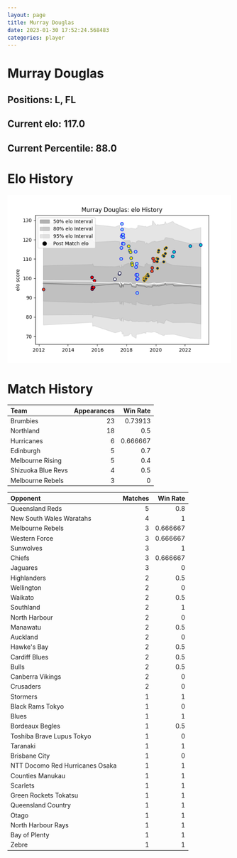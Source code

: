 ```yaml
---  
layout: page  
title: Murray Douglas  
date: 2023-01-30 17:52:24.568483  
categories: player  
---
```

# Murray Douglas

## Positions: L, FL

## Current elo: 117.0

## Current Percentile: 88.0

# Elo History


![elo history](history_MurrayDouglas.png)
# Match History


| Team               |   Appearances |   Win Rate |
|:-------------------|--------------:|-----------:|
| Brumbies           |            23 |   0.73913  |
| Northland          |            18 |   0.5      |
| Hurricanes         |             6 |   0.666667 |
| Edinburgh          |             5 |   0.7      |
| Melbourne Rising   |             5 |   0.4      |
| Shizuoka Blue Revs |             4 |   0.5      |
| Melbourne Rebels   |             3 |   0        |

| Opponent                        |   Matches |   Win Rate |
|:--------------------------------|----------:|-----------:|
| Queensland Reds                 |         5 |   0.8      |
| New South Wales Waratahs        |         4 |   1        |
| Melbourne Rebels                |         3 |   0.666667 |
| Western Force                   |         3 |   0.666667 |
| Sunwolves                       |         3 |   1        |
| Chiefs                          |         3 |   0.666667 |
| Jaguares                        |         3 |   0        |
| Highlanders                     |         2 |   0.5      |
| Wellington                      |         2 |   0        |
| Waikato                         |         2 |   0.5      |
| Southland                       |         2 |   1        |
| North Harbour                   |         2 |   0        |
| Manawatu                        |         2 |   0.5      |
| Auckland                        |         2 |   0        |
| Hawke's Bay                     |         2 |   0.5      |
| Cardiff Blues                   |         2 |   0.5      |
| Bulls                           |         2 |   0.5      |
| Canberra Vikings                |         2 |   0        |
| Crusaders                       |         2 |   0        |
| Stormers                        |         1 |   1        |
| Black Rams Tokyo                |         1 |   0        |
| Blues                           |         1 |   1        |
| Bordeaux Begles                 |         1 |   0.5      |
| Toshiba Brave Lupus Tokyo       |         1 |   0        |
| Taranaki                        |         1 |   1        |
| Brisbane City                   |         1 |   0        |
| NTT Docomo Red Hurricanes Osaka |         1 |   1        |
| Counties Manukau                |         1 |   1        |
| Scarlets                        |         1 |   1        |
| Green Rockets Tokatsu           |         1 |   1        |
| Queensland Country              |         1 |   1        |
| Otago                           |         1 |   1        |
| North Harbour Rays              |         1 |   1        |
| Bay of Plenty                   |         1 |   1        |
| Zebre                           |         1 |   1        |